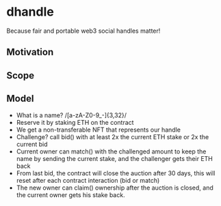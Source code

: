 # dhandle

Because fair and portable web3 social handles matter!

## Motivation


## Scope


## Model

- What is a name? /[a-zA-Z0-9_-]{3,32}/
- Reserve it by staking ETH on the contract
- We get a non-transferable NFT that represents our handle
- Challenge? call bid() with at least 2x the current ETH stake or 2x the current bid
- Current owner can match() with the challenged amount to keep the name by sending the current stake, and the challenger gets their ETH back
- From last bid, the contract will close the auction after 30 days, this will reset after each contract interaction (bid or match)
- The new owner can claim() ownership after the auction is closed, and the current owner gets his stake back.
